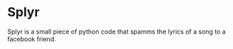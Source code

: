 # Splyr
Splyr is a small piece of python code that spamms the lyrics of a song to a facebook friend.
